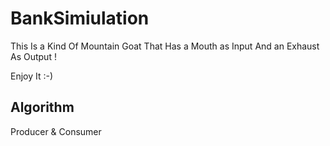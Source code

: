 # BankSimiulation


This Is a Kind Of Mountain Goat That Has a Mouth as Input And an Exhaust As Output ! 

Enjoy It :-)


## Algorithm

Producer & Consumer
